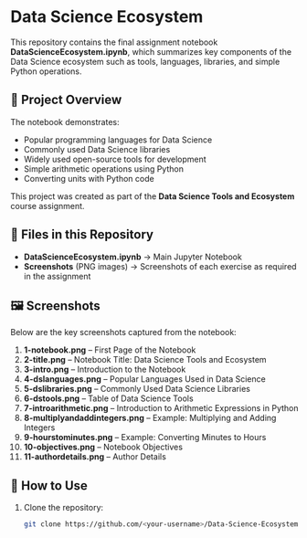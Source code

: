 # Data Science Ecosystem

This repository contains the final assignment notebook **DataScienceEcosystem.ipynb**, which summarizes key components of the Data Science ecosystem such as tools, languages, libraries, and simple Python operations.

## 📘 Project Overview
The notebook demonstrates:
- Popular programming languages for Data Science  
- Commonly used Data Science libraries  
- Widely used open-source tools for development  
- Simple arithmetic operations using Python  
- Converting units with Python code  

This project was created as part of the **Data Science Tools and Ecosystem** course assignment.

## 📂 Files in this Repository
- **DataScienceEcosystem.ipynb** → Main Jupyter Notebook  
- **Screenshots** (PNG images) → Screenshots of each exercise as required in the assignment  

## 🖼️ Screenshots
Below are the key screenshots captured from the notebook:

1. **1-notebook.png** – First Page of the Notebook  
2. **2-title.png** – Notebook Title: Data Science Tools and Ecosystem  
3. **3-intro.png** – Introduction to the Notebook  
4. **4-dslanguages.png** – Popular Languages Used in Data Science  
5. **5-dslibraries.png** – Commonly Used Data Science Libraries  
6. **6-dstools.png** – Table of Data Science Tools  
7. **7-introarithmetic.png** – Introduction to Arithmetic Expressions in Python  
8. **8-multiplyandaddintegers.png** – Example: Multiplying and Adding Integers  
9. **9-hourstominutes.png** – Example: Converting Minutes to Hours  
10. **10-objectives.png** – Notebook Objectives  
11. **11-authordetails.png** – Author Details  

## 🚀 How to Use
1. Clone the repository:  
   ```bash
   git clone https://github.com/<your-username>/Data-Science-Ecosystem.git
